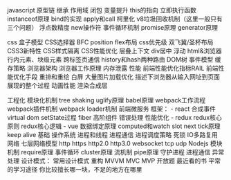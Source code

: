 javascript
    原型链
    继承
    作用域
    闭包
    变量提升
    this的指向
    立即执行函数
    instanceof原理
    bind的实现
    apply和call
    柯里化
    v8垃圾回收机制（这里一般只有三个问题）
    浮点数精度
    new操作符
    事件循环机制
    promise原理
    generator原理

css
    盒子模型
    CSS选择器
    BFC
    position
    flex布局
    css优先级
    双飞冀/圣杯布局
    CSS3新特性
    CSS样式隔离
    CSS性能优化
    层叠上下文
    div居中
    浮动
html&浏览器
    行内元素、块级元素
    跨标签页通信
    history和hash两种路由
    DOM树
    事件模型
    缓存策略
    浏览器架构
    浏览器工作原理
    内存泄露
性能
    前端性能优化指标RAIL
    前端性能优化手段
    重排和重绘
    白屏
    大量图片加载优化
    描述下浏览器从输入网址到页面展现的整个过程
    动画性能
    渲染合成层

工程化
    模块化机制
    tree shaking
    uglify原理
    babel原理
    webpack工作流程
    webpack插件机制
    webpack loader机制
    前端微服务
框架：
    - react
        合成事件
        virtual dom
        setState过程
        fiber
        高阶组件
        错误处理
        性能优化
    - redux
        redux核心原则
        redux核心逻辑
    - vue
        数据绑定原理
        computed和watch
        slot
        next tick原理
        keep alive
基础
    操作系统
        进程和线程
        进程通信
        进程调度策略
        死锁
        IO多路复用
    网络
        七层网络模型
        http
        https
        http2.0
        http3.0
        websocket
        tcp
        udp
Nodejs
    模块机制
    require原理
    事件循环
    cluster原理
    流机制
    pipe原理
    守护进程
    进程通信
    异常处理
设计模式：
    常用设计模式
    重构
    MVVM
    MVC
    MVP
开放题
    最近看的书
    平常的学习途径
    你比较擅长哪一块，不足的地方在哪里
